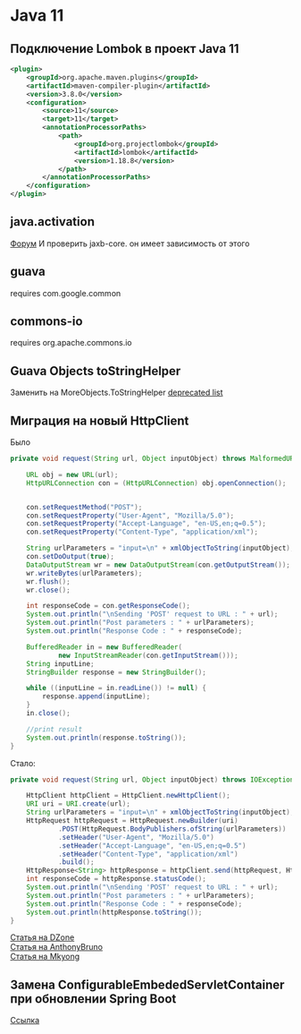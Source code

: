 # Java 11
## Подключение Lombok в проект Java 11
```xml
<plugin>
	<groupId>org.apache.maven.plugins</groupId>
	<artifactId>maven-compiler-plugin</artifactId>
	<version>3.8.0</version>
	<configuration>
		<source>11</source>
		<target>11</target>
		<annotationProcessorPaths>
			<path>
				<groupId>org.projectlombok</groupId>
				<artifactId>lombok</artifactId>
				<version>1.18.8</version>
			</path>
		</annotationProcessorPaths>
	</configuration>
</plugin>
```
## java.activation
[Форум](https://stackoverflow.com/questions/46493613/what-is-the-replacement-for-javax-activation-package-in-java-9)
И проверить jaxb-core. он имеет зависимость от этого

## guava
requires com.google.common

## commons-io
requires org.apache.commons.io

## Guava Objects toStringHelper
Заменить на MoreObjects.ToStringHelper
[deprecated list](https://guava.dev/releases/20.0/api/docs/deprecated-list.html)

## Миграция на новый HttpClient
Было
```java
private void request(String url, Object inputObject) throws MalformedURLException, IOException, JAXBException {

    URL obj = new URL(url);
    HttpURLConnection con = (HttpURLConnection) obj.openConnection();


    con.setRequestMethod("POST");
    con.setRequestProperty("User-Agent", "Mozilla/5.0");
    con.setRequestProperty("Accept-Language", "en-US,en;q=0.5");
    con.setRequestProperty("Content-Type", "application/xml");

    String urlParameters = "input=\n" + xmlObjectToString(inputObject);
    con.setDoOutput(true);
    DataOutputStream wr = new DataOutputStream(con.getOutputStream());
    wr.writeBytes(urlParameters);
    wr.flush();
    wr.close();

    int responseCode = con.getResponseCode();
    System.out.println("\nSending 'POST' request to URL : " + url);
    System.out.println("Post parameters : " + urlParameters);
    System.out.println("Response Code : " + responseCode);

    BufferedReader in = new BufferedReader(
            new InputStreamReader(con.getInputStream()));
    String inputLine;
    StringBuilder response = new StringBuilder();

    while ((inputLine = in.readLine()) != null) {
        response.append(inputLine);
    }
    in.close();

    //print result
    System.out.println(response.toString());
}
```
Стало:
```java
private void request(String url, Object inputObject) throws IOException, JAXBException, InterruptedException {

    HttpClient httpClient = HttpClient.newHttpClient();
    URI uri = URI.create(url);
    String urlParameters = "input=\n" + xmlObjectToString(inputObject);
    HttpRequest httpRequest = HttpRequest.newBuilder(uri)
            .POST(HttpRequest.BodyPublishers.ofString(urlParameters))
            .setHeader("User-Agent", "Mozilla/5.0")
            .setHeader("Accept-Language", "en-US,en;q=0.5")
            .setHeader("Content-Type", "application/xml")
            .build();
    HttpResponse<String> httpResponse = httpClient.send(httpRequest, HttpResponse.BodyHandlers.ofString());
    int responseCode = httpResponse.statusCode();
    System.out.println("\nSending 'POST' request to URL : " + url);
    System.out.println("Post parameters : " + urlParameters);
    System.out.println("Response Code : " + responseCode);
    System.out.println(httpResponse.toString());
}
```
[Статья на DZone](https://dzone.com/articles/java-11-standardized-http-client-api)<br/>
[Статья на AnthonyBruno](https://anthonybruno.dev/2019/01/16/A-quick-look-at-java-11%27s-HttpClient.html)<br/>
[Статья на Mkyong](https://mkyong.com/java/java-11-httpclient-examples/)

## Замена ConfigurableEmbededServletContainer при обновлении Spring Boot
[Ссылка](https://stackoverflow.com/questions/49406779/embeddedservletcontainercustomizer-in-spring-boot-2-0)